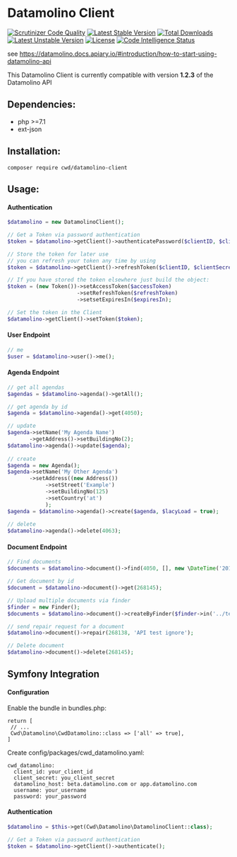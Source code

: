 Datamolino Client
=================

[![Scrutinizer Code Quality](https://scrutinizer-ci.com/g/cwd/datamolino-client/badges/quality-score.png?b=master)](https://scrutinizer-ci.com/g/cwd/datamolino-client/?branch=master)
[![Latest Stable Version](https://poser.pugx.org/cwd/datamolino-client/v/stable)](https://packagist.org/packages/cwd/datamolino-client) 
[![Total Downloads](https://poser.pugx.org/cwd/datamolino-client/downloads)](https://packagist.org/packages/cwd/datamolino-client) 
[![Latest Unstable Version](https://poser.pugx.org/cwd/datamolino-client/v/unstable)](https://packagist.org/packages/cwd/datamolino-client) 
[![License](https://poser.pugx.org/cwd/datamolino-client/license)](https://packagist.org/packages/cwd/datamolino-client)
[![Code Intelligence Status](https://scrutinizer-ci.com/g/cwd/datamolino-client/badges/code-intelligence.svg?b=master)](https://scrutinizer-ci.com/code-intelligence)


see https://datamolino.docs.apiary.io/#introduction/how-to-start-using-datamolino-api

This Datamolino Client is currently compatible with version **1.2.3** of the Datamolino API 

Dependencies:
------------

* php >=7.1
* ext-json



Installation:
------------
`composer require cwd/datamolino-client`

Usage:
------

#### Authentication
```php
$datamolino = new DatamolinoClient();

// Get a Token via password authentication
$token = $datamolino->getClient()->authenticatePassword($clientID, $clientSecret, $username, $password);

// Store the token for later use
// you can refresh your token any time by using
$token = $datamolino->getClient()->refreshToken($clientID, $clientSecret, $token->getRefreshToken());

// If you have stored the token elsewhere just build the object:
$token = (new Token())->setAccessToken($accessToken)
                      ->setRefreshToken($refreshToken)
                      ->setsetExpiresIn($expiresIn);

// Set the token in the Client
$datamolino->getClient()->setToken($token);
```    
    
    
#### User Endpoint
```php
// me   
$user = $datamolino->user()->me();
```
    
#### Agenda Endpoint
```php
// get all agendas
$agendas = $datamolino->agenda()->getAll();

// get agenda by id
$agenda = $datamolino->agenda()->get(4050);

// update
$agenda->setName('My Agenda Name')
       ->getAddress()->setBuildingNo(2);
$datamolino->agenda()->update($agenda);
    
// create    
$agenda = new Agenda();
$agenda->setName('My Other Agenda')
       ->setAddress((new Address())
            ->setStreet('Example')
            ->setBuildingNo(125)
            ->setCountry('at')
            );
$agenda = $datamolino->agenda()->create($agenda, $lacyLoad = true);
    
// delete    
$datamolino->agenda()->delete(4063);
```
    
#### Document Endpoint
```php 
// Find documents
$documents = $datamolino->document()->find(4050, [], new \DateTime('2018-10-10 21:59:21'));

// Get document by id
$document = $datamolino->document()->get(268145);

// Upload multiple documents via finder
$finder = new Finder();
$documents = $datamolino->document()->createByFinder($finder->in('../testdata'), 4050, Document::DOCTYPE_PURCHASE, false, true);

// send repair request for a document
$datamolino->document()->repair(268138, 'API test ignore');

// Delete document
$datamolino->document()->delete(268145);
```    

Symfony Integration
-------------------
#### Configuration
Enable the bundle in bundles.php:

```
return [
 // ...
 Cwd\Datamolino\CwdDatamolino::class => ['all' => true],
]
```

Create config/packages/cwd_datamolino.yaml:
```
cwd_datamolino:
  client_id: your_client_id
  client_secret: you_client_secret
  datamolino_host: beta.datamolino.com or app.datamolino.com
  username: your_username
  password: your_password
```


#### Authentication
```php
$datamolino = $this->get(Cwd\Datamolino\DatamolinoClient::class);

// Get a Token via password authentication
$token = $datamolino->getClient()->authenticate();

```